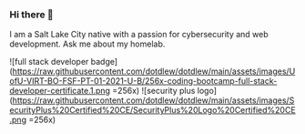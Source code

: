 ### Hi there 👋

<!--
**dotdlew/dotdlew** is a ✨ _special_ ✨ repository because its `README.md` (this file) appears on your GitHub profile.

Here are some ideas to get you started:

- 🔭 I’m currently working on ...
- 🌱 I’m currently learning ...
- 👯 I’m looking to collaborate on ...
- 🤔 I’m looking for help with ...
- 💬 Ask me about ...
- 📫 How to reach me: ...
- 😄 Pronouns: ...
- ⚡ Fun fact: ...

![alt text](https://github.com/dotdlew/dotdlew/blob/main/256x-coding-bootcamp-full-stack-developer-certificate.1.png?raw=true)
-->
I am a Salt Lake City native with a passion for cybersecurity and web development. Ask me about my homelab.

![full stack developer badge](https://raw.githubusercontent.com/dotdlew/dotdlew/main/assets/images/UofU-VIRT-BO-FSF-PT-01-2021-U-B/256x-coding-bootcamp-full-stack-developer-certificate.1.png =256x)
![security plus logo](https://raw.githubusercontent.com/dotdlew/dotdlew/main/assets/images/SecurityPlus%20Certified%20CE/SecurityPlus%20Logo%20Certified%20CE.png =256x)
